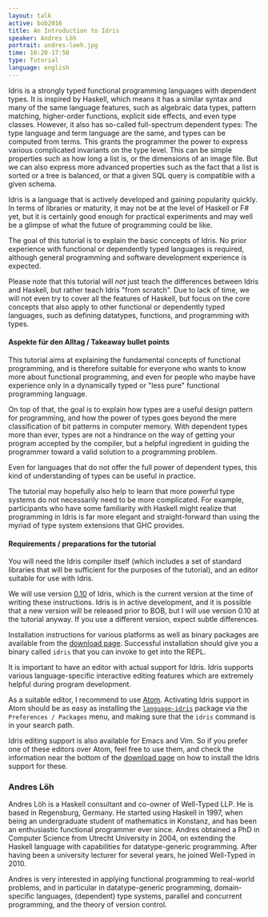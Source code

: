 ```yaml
---
layout: talk
active: bob2016
title: An Introduction to Idris
speaker: Andres Löh
portrait: andres-loeh.jpg
time: 16:20-17:50
type: Tutorial
language: english
---
```


Idris is a strongly typed functional programming languages with dependent
types. It is inspired by Haskell, which means it has a similar syntax and many
of the same language features, such as algebraic data types, pattern matching,
higher-order functions, explicit side effects, and even type classes. However,
it also has so-called full-spectrum dependent types: The type language and
term language are the same, and types can be computed from terms. This grants
the programmer the power to express various complicated invariants on the type
level. This can be simple properties such as how long a list is, or the
dimensions of an image file. But we can also express more advanced properties
such as the fact that a list is sorted or a tree is balanced, or that a given
SQL query is compatible with a given schema.

Idris is a language that is actively developed and gaining popularity quickly.
In terms of libraries or maturity, it may not be at the level of Haskell or F#
yet, but it is certainly good enough for practical experiments and may well be
a glimpse of what the future of programming could be like.

The goal of this tutorial is to explain the basic concepts of Idris. No
prior experience with functional or dependently typed languages is required,
although general programming and software development experience is expected.

Please note that this tutorial will *not* just teach the differences between
Idris and Haskell, but rather teach Idris "from scratch". Due to lack of time,
we will not even try to cover all the features of Haskell, but focus on the
core concepts that also apply to other functional or dependently typed
languages, such as defining datatypes, functions, and programming with types.

#### Aspekte für den Alltag / Takeaway bullet points

This tutorial aims at explaining the fundamental concepts of functional
programming, and is therefore suitable for everyone who wants to know more
about functional programming, and even for people who maybe have experience
only in a dynamically typed or "less pure" functional programming language.

On top of that, the goal is to explain how types are a useful design pattern
for programming, and how the power of types goes beyond the mere
classification of bit patterns in computer memory. With dependent types more
than ever, types are not a hindrance on the way of getting your program
accepted by the compiler, but a helpful ingredient in guiding the programmer
toward a valid solution to a programming problem.

Even for languages that do not offer the full power of dependent types, this
kind of understanding of types can be useful in practice.

The tutorial may hopefully also help to learn that more powerful type systems
do not necessarily need to be more complicated. For example, participants who
have some familiarity with Haskell might realize that programming in Idris is
far more elegant and straight-forward than using the myriad of type system
extensions that GHC provides.

#### Requirements / preparations for the tutorial

You will need the Idris compiler itself (which includes a set
of standard libraries that will be sufficient for the purposes
of the tutorial), and an editor suitable for use with Idris.

We will use version [0.10][Release] of Idris, which is the current version
at the time of writing these instructions. Idris is in active
development, and it is possible that a new version will be released
prior to BOB, but I will use version 0.10 at the tutorial
anyway. If you use a different version, expect subtle differences.

Installation instructions for
various platforms as well as binary packages are available from
the [download page][download]. Successful installation should
give you a binary called `idris` that you can invoke to get into
the REPL.

It is important to have an editor with actual support for Idris.
Idris supports various language-specific interactive editing
features which are extremely helpful during program development.

As a suitable editor, I recommend to use [Atom][Atom]. Activating Idris
support in Atom should be as easy as installing the
[`language-idris`][language-idris]
package via the `Preferences / Packages` menu, and making sure
that the `idris` command is in your search path.

Idris editing support is also available for Emacs and Vim. So if
you prefer one of these editors over Atom, feel free to use them,
and check the information near the bottom of
the [download page][download] on how to install the Idris support
for these.

[Release]: http://www.idris-lang.org/idris-0-10-released/
[Atom]: https://atom.io
[language-idris]: https://atom.io/packages/language-idris
[download]: http://www.idris-lang.org/download

### Andres Löh

Andres Löh is a Haskell consultant and co-owner of Well-Typed LLP. He is based
in Regensburg, Germany. He started using Haskell in 1997, when being an
undergraduate student of mathematics in Konstanz, and has been an enthusiastic
functional programmer ever since. Andres obtained a PhD in Computer Science
from Utrecht University in 2004, on extending the Haskell language with
capabilities for datatype-generic programming. After having been a university
lecturer for several years, he joined Well-Typed in 2010. 
 
Andres is very interested in applying functional programming to real-world
problems, and in particular in datatype-generic programming, domain-specific
languages, (dependent) type systems, parallel and concurrent programming, and
the theory of version control. 
